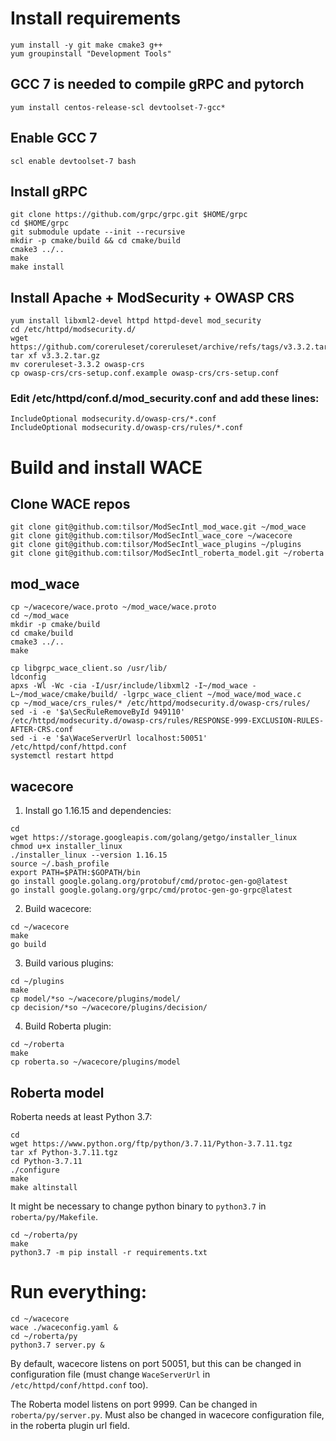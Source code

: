 # Install requirements
```
yum install -y git make cmake3 g++ 
yum groupinstall "Development Tools"
```

## GCC 7 is needed to compile gRPC and pytorch
```
yum install centos-release-scl devtoolset-7-gcc*
```

## Enable GCC 7
```
scl enable devtoolset-7 bash
```
 
## Install gRPC
```
git clone https://github.com/grpc/grpc.git $HOME/grpc
cd $HOME/grpc
git submodule update --init --recursive 
mkdir -p cmake/build && cd cmake/build
cmake3 ../..
make
make install
```

## Install Apache + ModSecurity + OWASP CRS
```
yum install libxml2-devel httpd httpd-devel mod_security
cd /etc/httpd/modsecurity.d/
wget https://github.com/coreruleset/coreruleset/archive/refs/tags/v3.3.2.tar.gz
tar xf v3.3.2.tar.gz
mv coreruleset-3.3.2 owasp-crs
cp owasp-crs/crs-setup.conf.example owasp-crs/crs-setup.conf
```

### Edit /etc/httpd/conf.d/mod_security.conf and add these lines:
```
IncludeOptional modsecurity.d/owasp-crs/*.conf
IncludeOptional modsecurity.d/owasp-crs/rules/*.conf
```


# Build and install WACE

## Clone WACE repos
```
git clone git@github.com:tilsor/ModSecIntl_mod_wace.git ~/mod_wace
git clone git@github.com:tilsor/ModSecIntl_wace_core ~/wacecore
git clone git@github.com:tilsor/ModSecIntl_wace_plugins ~/plugins
git clone git@github.com:tilsor/ModSecIntl_roberta_model.git ~/roberta
```

## mod_wace 

```
cp ~/wacecore/wace.proto ~/mod_wace/wace.proto
cd ~/mod_wace
mkdir -p cmake/build
cd cmake/build 
cmake3 ../..
make

cp libgrpc_wace_client.so /usr/lib/
ldconfig 
apxs -Wl -Wc -cia -I/usr/include/libxml2 -I~/mod_wace -L~/mod_wace/cmake/build/ -lgrpc_wace_client ~/mod_wace/mod_wace.c 
cp ~/mod_wace/crs_rules/* /etc/httpd/modsecurity.d/owasp-crs/rules/
sed -i -e '$a\SecRuleRemoveById 949110' /etc/httpd/modsecurity.d/owasp-crs/rules/RESPONSE-999-EXCLUSION-RULES-AFTER-CRS.conf
sed -i -e '$a\WaceServerUrl localhost:50051' /etc/httpd/conf/httpd.conf
systemctl restart httpd
```

## wacecore

1. Install go 1.16.15 and dependencies:

```
cd
wget https://storage.googleapis.com/golang/getgo/installer_linux
chmod u+x installer_linux
./installer_linux --version 1.16.15
source ~/.bash_profile
export PATH=$PATH:$GOPATH/bin
go install google.golang.org/protobuf/cmd/protoc-gen-go@latest
go install google.golang.org/grpc/cmd/protoc-gen-go-grpc@latest
```

2. Build wacecore:
```
cd ~/wacecore
make
go build
```

3. Build various plugins:
```
cd ~/plugins
make
cp model/*so ~/wacecore/plugins/model/
cp decision/*so ~/wacecore/plugins/decision/
```

4. Build Roberta plugin:
```
cd ~/roberta
make
cp roberta.so ~/wacecore/plugins/model
```

## Roberta model

Roberta needs at least Python 3.7:
```
cd
wget https://www.python.org/ftp/python/3.7.11/Python-3.7.11.tgz
tar xf Python-3.7.11.tgz
cd Python-3.7.11
./configure
make
make altinstall
```

It might be necessary to change python binary to `python3.7` in
`roberta/py/Makefile`.

```
cd ~/roberta/py
make
python3.7 -m pip install -r requirements.txt
```

# Run everything:
```
cd ~/wacecore
wace ./waceconfig.yaml &
cd ~/roberta/py
python3.7 server.py &
```

By default, wacecore listens on port 50051, but this can be changed in
configuration file (must change `WaceServerUrl` in
`/etc/httpd/conf/httpd.conf` too).

The Roberta model listens on port 9999. Can be changed in
`roberta/py/server.py`. Must also be changed in wacecore configuration
file, in the roberta plugin url field.
